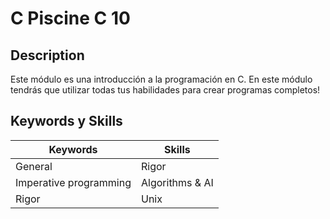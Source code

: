 # C Piscine C 10

## Description
Este módulo es una introducción a la programación en C. En este módulo tendrás que utilizar todas tus habilidades para crear programas completos!

## Keywords y Skills

| **Keywords**                  | **Skills**        |
|-------------------------------|-------------------|
| General                       | Rigor             |
| Imperative programming        | Algorithms & AI   |
| Rigor                         | Unix              |
